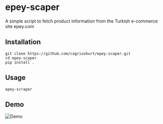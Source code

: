 # epey-scaper
 A simple script to fetch product information from the Turkish e-commerce site epey.com

## Installation
    git clone https://github.com/cagriozkurt/epey-scaper.git
    cd epey-scaper
    pip install .
    
## Usage
    epey-scraper

## Demo

![Demo](https://github.com/cagriozkurt/epey-scaper/raw/main/demo.gif)
